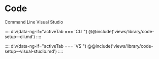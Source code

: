 # Code

<div class="ds-example__header" data-ng-init="activeTab = 'CLI'">
    <a class="ds-button" data-ng-click="activeTab = 'CLI'" data-ng-class="{'ds-button--active': activeTab === 'CLI'}">Command Line</a>
    <a class="ds-button" data-ng-click="activeTab = 'VS'" data-ng-class="{'ds-button--active': activeTab === 'VS'}">Visual Studio</a>
</div>

:::: div(data-ng-if="activeTab === 'CLI'")
@@include('views/library/code-setup--cli.md')
::::

:::: div(data-ng-if="activeTab === 'VS'")
@@include('views/library/code-setup--visual-studio.md')
::::